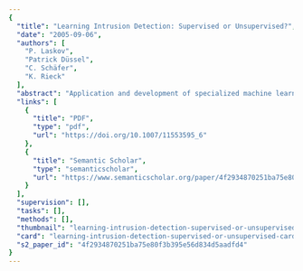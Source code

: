 ```yaml
---
{
  "title": "Learning Intrusion Detection: Supervised or Unsupervised?",
  "date": "2005-09-06",
  "authors": [
    "P. Laskov",
    "Patrick Düssel",
    "C. Schäfer",
    "K. Rieck"
  ],
  "abstract": "Application and development of specialized machine learning techniques is gaining increasing attention in the intrusion detection community. A variety of learning techniques proposed for different intrusion detection problems can be roughly classified into two broad categories: supervised (classification) and unsupervised (anomaly detection and clustering). In this contribution we develop an experimental framework for comparative analysis of both kinds of learning techniques. In our framework we cast unsupervised techniques into a special case of classification, for which training and model selection can be performed by means of ROC analysis. We then investigate both kinds of learning techniques with respect to their detection accuracy and ability to detect unknown attacks.",
  "links": [
    {
      "title": "PDF",
      "type": "pdf",
      "url": "https://doi.org/10.1007/11553595_6"
    },
    {
      "title": "Semantic Scholar",
      "type": "semanticscholar",
      "url": "https://www.semanticscholar.org/paper/4f2934870251ba75e80f3b395e56d834d5aadfd4"
    }
  ],
  "supervision": [],
  "tasks": [],
  "methods": [],
  "thumbnail": "learning-intrusion-detection-supervised-or-unsupervised-thumb.jpg",
  "card": "learning-intrusion-detection-supervised-or-unsupervised-card.jpg",
  "s2_paper_id": "4f2934870251ba75e80f3b395e56d834d5aadfd4"
}
---
```


